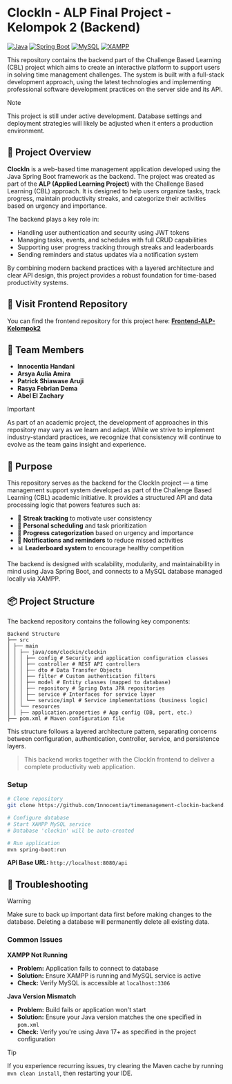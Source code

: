 # ClockIn - ALP Final Project - Kelompok 2 (Backend)

[![Java](https://img.shields.io/badge/Java-17+-orange?style=flat&logo=openjdk)](https://openjdk.org/)
[![Spring Boot](https://img.shields.io/badge/Spring%20Boot-3.0+-green?style=flat&logo=springboot)](https://spring.io/projects/spring-boot)
[![MySQL](https://img.shields.io/badge/MySQL-8.0+-4479A1?style=flat&logo=mysql&logoColor=white)](https://www.mysql.com/)
[![XAMPP](https://img.shields.io/badge/XAMPP-recommended-FB7A24?style=flat&logo=xampp&logoColor=white)](https://www.apachefriends.org/download.html)

This repository contains the backend part of the Challenge Based Learning (CBL) project which aims to create an interactive platform to support users in solving time management challenges. The system is built with a full-stack development approach, using the latest technologies and implementing professional software development practices on the server side and its API.

> [!NOTE]
> This project is still under active development. Database settings and deployment strategies will likely be adjusted when it enters a production environment.

## 📖 Project Overview

**ClockIn** is a web-based time management application developed using the Java Spring Boot framework as the backend. The project was created as part of the **ALP (Applied Learning Project)** with the Challenge Based Learning (CBL) approach. It is designed to help users organize tasks, track progress, maintain productivity streaks, and categorize their activities based on urgency and importance.

The backend plays a key role in:

- Handling user authentication and security using JWT tokens
- Managing tasks, events, and schedules with full CRUD capabilities
- Supporting user progress tracking through streaks and leaderboards
- Sending reminders and status updates via a notification system

By combining modern backend practices with a layered architecture and clear API design, this project provides a robust foundation for time-based productivity systems.

## 🔗 Visit Frontend Repository 
You can find the frontend repository for this project here: 
[**Frontend-ALP-Kelompok2**](https://github.com/1nnocentia/timeproductivityweb)

## 👥 Team Members
- **Innocentia Handani**
- **Arsya Aulia Amira**
- **Patrick Shiawase Aruji**
- **Rasya Febrian Dema**
- **Abel El Zachary**


> [!IMPORTANT]
> As part of an academic project, the development of approaches in this repository may vary as we learn and adapt. While we strive to implement industry-standard practices, we recognize that consistency will continue to evolve as the team gains insight and experience.

## 📌 Purpose

This repository serves as the backend for the ClockIn project — a time management support system developed as part of the Challenge Based Learning (CBL) academic initiative. It provides a structured API and data processing logic that powers features such as:

- 🧠 **Streak tracking** to motivate user consistency  
- 📅 **Personal scheduling** and task prioritization  
- 🚦 **Progress categorization** based on urgency and importance  
- 🔔 **Notifications and reminders** to reduce missed activities  
- 📊 **Leaderboard system** to encourage healthy competition  

The backend is designed with scalability, modularity, and maintainability in mind using Java Spring Boot, and connects to a MySQL database managed locally via XAMPP.

## 📦 Project Structure

The backend repository contains the following key components:

```
Backend Structure
├── src
│ ├── main
│ │ ├── java/com/clockin/clockin
│ │ │ ├── config # Security and application configuration classes
│ │ │ ├── controller # REST API controllers
│ │ │ ├── dto # Data Transfer Objects
│ │ │ ├── filter # Custom authentication filters
│ │ │ ├── model # Entity classes (mapped to database)
│ │ │ ├── repository # Spring Data JPA repositories
│ │ │ ├── service # Interfaces for service layer
│ │ │ └── service/impl # Service implementations (business logic)
│ │ └── resources
│ │ ├── application.properties # App config (DB, port, etc.)
├── pom.xml # Maven configuration file
```

This structure follows a layered architecture pattern, separating concerns between configuration, authentication, controller, service, and persistence layers.

> This backend works together with the ClockIn frontend to deliver a complete productivity web application.

### Setup
```bash
# Clone repository
git clone https://github.com/1nnocentia/timemanagement-clockin-backend.git

# Configure database
# Start XAMPP MySQL service
# Database 'clockin' will be auto-created

# Run application
mvn spring-boot:run
```

**API Base URL:** `http://localhost:8080/api`

## 🔧 Troubleshooting

> [!WARNING]
> Make sure to back up important data first before making changes to the database. Deleting a database will permanently delete all existing data.

### Common Issues

**XAMPP Not Running**
- **Problem:** Application fails to connect to database
- **Solution:** Ensure XAMPP is running and MySQL service is active
- **Check:** Verify MySQL is accessible at `localhost:3306`

**Java Version Mismatch**
- **Problem:** Build fails or application won't start
- **Solution:** Ensure your Java version matches the one specified in `pom.xml`
- **Check:** Verify you're using Java 17+ as specified in the project configuration

> [!TIP]
> If you experience recurring issues, try clearing the Maven cache by running `mvn clean install`, then restarting your IDE.
